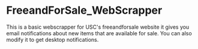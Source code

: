# FreeandForSale_WebScrapper
This is a basic webscrapper for USC's freeandforsale website it gives you email notifications about new items that are available for sale. You can also modify it to get desktop notifications.
